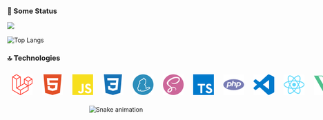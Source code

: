 ### 🚀 Some Status

<img src="https://github-readme-stats.vercel.app/api?username=Juninho-dev&hide=issues&count_private=true&show_icons=true&theme=tokyonight" />

![Top Langs](https://github-readme-stats.vercel.app/api/top-langs/?username=juninho-dev&layout=compact)

### 🔝 Technologies

<div style="
display: flex;
">
	<img src="./laravel.svg" width="50" style="
		margin: 3px;
		padding: 8px;
		border-radius: 4px;
	"/>
	<img src="./html5.svg" width="50" style="
		margin: 3px;
		padding: 8px;
		border-radius: 4px;
	"/>
	<img src="./javascript.svg" width="50" style="
		margin: 3px;
		padding: 8px;
		border-radius: 4px;
	"/>
	<img src="./css3.svg" width="50" style="
		margin: 3px;
		padding: 8px;
		border-radius: 4px;
	"/>
	<img src="./yarn.svg" width="50" style="
		margin: 3px;
		padding: 8px;
		border-radius: 4px;
	"/>
	<img src="./sass.svg" width="50" style="
		margin: 3px;
		padding: 8px;
		border-radius: 4px;
	"/>
	<img src="./typescript.svg" width="50" style="
		margin: 3px;
		padding: 8px;
		border-radius: 4px;
	"/>
	<img src="./php.svg" width="50" style="
		margin: 3px;
		padding: 8px;
		border-radius: 4px;
	"/>
	<img src="./visualstudiocode.svg" width="50" style="
		margin: 3px;
		padding: 8px;
		border-radius: 4px;
	"/>
	<img src="./react.svg" width="50" style="
		margin: 3px;
		padding: 8px;
		border-radius: 4px;
	"/>
	<img src="./vue-dot-js.svg" width="50" style="
		margin: 3px;
		padding: 8px;
		border-radius: 4px;
	"/>
	<img src="./bootstrap.svg" width="50" style="
		margin: 3px;
		padding: 8px;
		border-radius: 4px;
	"/>
	<img src="./sqlite.svg" width="50" style="
		margin: 3px;
		padding: 8px;
		border-radius: 4px;
	"/>
	<img src="./postgresql.svg" width="50" style="
		margin: 3px;
		padding: 8px;
		border-radius: 4px;
	"/>
	<img src="./postman.svg" width="50" style="
		margin: 3px;
		padding: 8px;
		border-radius: 4px;
	"/>
	<img src="./amazonaws.svg" width="50" style="
		margin: 3px;
		padding: 8px;
		border-radius: 4px;
	"/>
	<img src="./apache.svg" width="50" style="
		margin: 3px;
		padding: 8px;
		border-radius: 4px;
	"/>
	<img src="./electron.svg" width="50" style="
		margin: 3px;
		padding: 8px;
		border-radius: 4px;
	"/>
	<img src="./expo.svg" width="50" style="
		margin: 3px;
		padding: 8px;
		border-radius: 4px;
	"/>
</div>

<div align="center">
  
  ![Snake animation](https://github.com/danielbped/danielbped/blob/output/github-contribution-grid-snake.svg)
  
</div>
